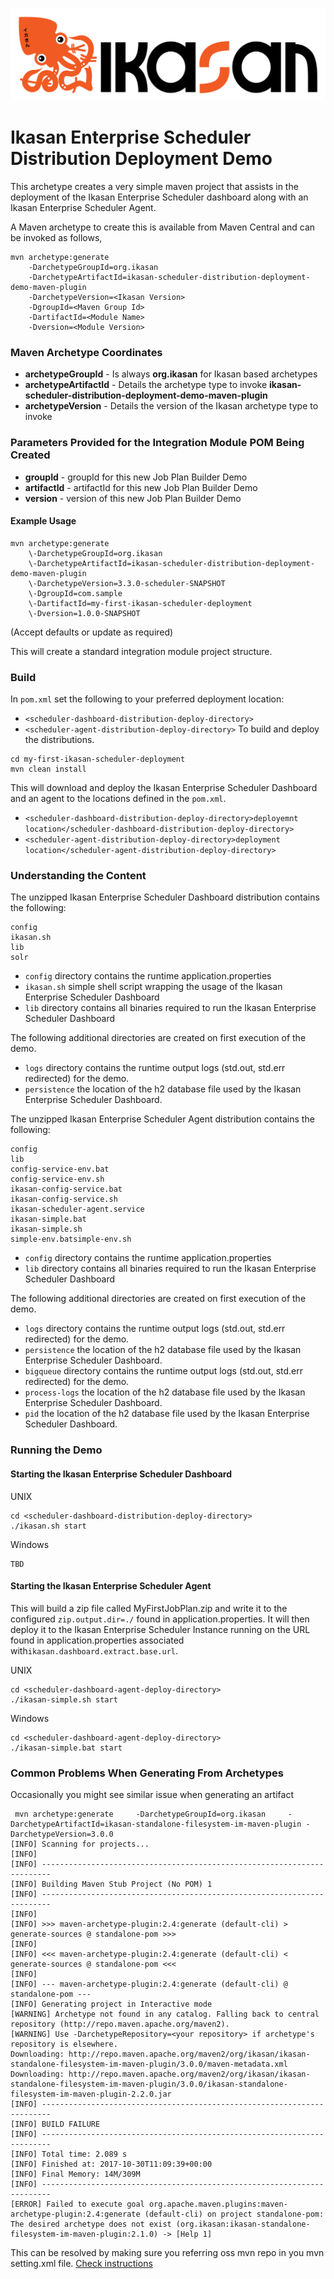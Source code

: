 ![Problem Domain](../../../../../developer/docs/quickstart-images/Ikasan-title-transparent.png)
# Ikasan Enterprise Scheduler Distribution Deployment Demo

This archetype creates a very simple maven project that assists in the deployment of the Ikasan Enterprise Scheduler
dashboard along with an Ikasan Enterprise Scheduler Agent.


A Maven archetype to create this is available from Maven Central and can be invoked as follows,

```
mvn archetype:generate     
    -DarchetypeGroupId=org.ikasan    
    -DarchetypeArtifactId=ikasan-scheduler-distribution-deployment-demo-maven-plugin 
    -DarchetypeVersion=<Ikasan Version>    
    -DgroupId=<Maven Group Id>     
    -DartifactId=<Module Name>     
    -Dversion=<Module Version>     
```


### Maven Archetype Coordinates

- **archetypeGroupId** - Is always **org.ikasan** for Ikasan based archetypes
- **archetypeArtifactId** - Details the archetype type to invoke **ikasan-scheduler-distribution-deployment-demo-maven-plugin**
- **archetypeVersion** - Details the version of the Ikasan archetype type to invoke

### Parameters Provided for the Integration Module POM Being Created

- **groupId** - groupId for this new Job Plan Builder Demo
- **artifactId** - artifactId for this new Job Plan Builder Demo
- **version** - version of this new Job Plan Builder Demo


#### Example Usage

```
mvn archetype:generate     
    \-DarchetypeGroupId=org.ikasan     
    \-DarchetypeArtifactId=ikasan-scheduler-distribution-deployment-demo-maven-plugin
    \-DarchetypeVersion=3.3.0-scheduler-SNAPSHOT  
    \-DgroupId=com.sample     
    \-DartifactId=my-first-ikasan-scheduler-deployment     
    \-Dversion=1.0.0-SNAPSHOT     
```

(Accept defaults or update as required)

This will create a standard integration module project structure. 

### Build
In ```pom.xml``` set the following to your preferred deployment location:
- ```<scheduler-dashboard-distribution-deploy-directory>```
- ```<scheduler-agent-distribution-deploy-directory>```
To build and deploy the distributions.

```
cd my-first-ikasan-scheduler-deployment
mvn clean install 
```

This will download and deploy the Ikasan Enterprise Scheduler Dashboard and an agent to the locations defined in the ```pom.xml```.

- ```<scheduler-dashboard-distribution-deploy-directory>deployemnt location</scheduler-dashboard-distribution-deploy-directory>```
- ```<scheduler-agent-distribution-deploy-directory>deployment location</scheduler-agent-distribution-deploy-directory>```

### Understanding the Content
The unzipped Ikasan Enterprise Scheduler Dashboard distribution contains the following:
```unix
config
ikasan.sh
lib
solr
```
- ```config``` directory contains the runtime application.properties
- ```ikasan.sh``` simple shell script wrapping the usage of the Ikasan Enterprise Scheduler Dashboard
- ```lib``` directory contains all binaries required to run the Ikasan Enterprise Scheduler Dashboard


The following additional directories are created on first execution of the demo.
- ```logs``` directory contains the runtime output logs (std.out, std.err redirected) for the demo.
- ```persistence``` the location of the h2 database file used by the Ikasan Enterprise Scheduler Dashboard.

The unzipped Ikasan Enterprise Scheduler Agent distribution contains the following:
```unix
config
lib
config-service-env.bat
config-service-env.sh
ikasan-config-service.bat
ikasan-config-service.sh
ikasan-scheduler-agent.service
ikasan-simple.bat
ikasan-simple.sh
simple-env.batsimple-env.sh
```
- ```config``` directory contains the runtime application.properties
- ```lib``` directory contains all binaries required to run the Ikasan Enterprise Scheduler Dashboard


The following additional directories are created on first execution of the demo.
- ```logs``` directory contains the runtime output logs (std.out, std.err redirected) for the demo.
- ```persistence``` the location of the h2 database file used by the Ikasan Enterprise Scheduler Dashboard.
- ```bigqueue``` directory contains the runtime output logs (std.out, std.err redirected) for the demo.
- ```process-logs``` the location of the h2 database file used by the Ikasan Enterprise Scheduler Dashboard.
- ```pid``` the location of the h2 database file used by the Ikasan Enterprise Scheduler Dashboard.


### Running the Demo

#### Starting the Ikasan Enterprise Scheduler Dashboard

UNIX
```
cd <scheduler-dashboard-distribution-deploy-directory>
./ikasan.sh start
```
Windows
```
TBD
```

#### Starting the Ikasan Enterprise Scheduler Agent
This will build a zip file called MyFirstJobPlan.zip and write it to the configured ```zip.output.dir=./``` found in application.properties. It
will then deploy it to the Ikasan Enterprise Scheduler Instance running on the URL found in application.properties associated with```ikasan.dashboard.extract.base.url```.

UNIX
```
cd <scheduler-dashboard-agent-deploy-directory>
./ikasan-simple.sh start
```
Windows
```
cd <scheduler-dashboard-agent-deploy-directory>
./ikasan-simple.bat start
```

### Common Problems When Generating From Archetypes

Occasionally you might see similar issue when generating an artifact
``` 
 mvn archetype:generate     -DarchetypeGroupId=org.ikasan     -DarchetypeArtifactId=ikasan-standalone-filesystem-im-maven-plugin -DarchetypeVersion=3.0.0
[INFO] Scanning for projects...
[INFO]
[INFO] ------------------------------------------------------------------------
[INFO] Building Maven Stub Project (No POM) 1
[INFO] ------------------------------------------------------------------------
[INFO]
[INFO] >>> maven-archetype-plugin:2.4:generate (default-cli) > generate-sources @ standalone-pom >>>
[INFO]
[INFO] <<< maven-archetype-plugin:2.4:generate (default-cli) < generate-sources @ standalone-pom <<<
[INFO]
[INFO] --- maven-archetype-plugin:2.4:generate (default-cli) @ standalone-pom ---
[INFO] Generating project in Interactive mode
[WARNING] Archetype not found in any catalog. Falling back to central repository (http://repo.maven.apache.org/maven2).
[WARNING] Use -DarchetypeRepository=<your repository> if archetype's repository is elsewhere.
Downloading: http://repo.maven.apache.org/maven2/org/ikasan/ikasan-standalone-filesystem-im-maven-plugin/3.0.0/maven-metadata.xml
Downloading: http://repo.maven.apache.org/maven2/org/ikasan/ikasan-standalone-filesystem-im-maven-plugin/3.0.0/ikasan-standalone-filesystem-im-maven-plugin-2.2.0.jar
[INFO] ------------------------------------------------------------------------
[INFO] BUILD FAILURE
[INFO] ------------------------------------------------------------------------
[INFO] Total time: 2.089 s
[INFO] Finished at: 2017-10-30T11:09:39+00:00
[INFO] Final Memory: 14M/309M
[INFO] ------------------------------------------------------------------------
[ERROR] Failed to execute goal org.apache.maven.plugins:maven-archetype-plugin:2.4:generate (default-cli) on project standalone-pom: The desired archetype does not exist (org.ikasan:ikasan-standalone-filesystem-im-maven-plugin:2.1.0) -> [Help 1]
```

This can be resolved by making sure you referring oss mvn repo in you mvn setting.xml file. [Check instructions](#update-mvn-settings.xml) 
